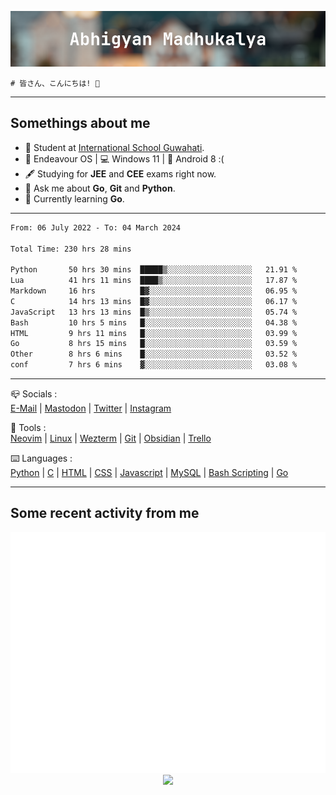 ![header](./header.png)
```
# 皆さん、こんにちは! 👋
```
---

## Somethings about me
- 📕 Student at [International School Guwahati](https://internationalschoolguwahati.com/).
- 🐧 Endeavour OS | 💻 Windows 11 | 🤖 Android 8 :(
- 🖋️ Studying for **JEE** and **CEE** exams right now.
- 💬 Ask me about **Go**, **Git** and **Python**.
- 🔭 Currently learning **Go**.

---

<!--START_SECTION:waka-->

```txt
From: 06 July 2022 - To: 04 March 2024

Total Time: 230 hrs 28 mins

Python       50 hrs 30 mins  █████▒░░░░░░░░░░░░░░░░░░░   21.91 %
Lua          41 hrs 11 mins  ████▒░░░░░░░░░░░░░░░░░░░░   17.87 %
Markdown     16 hrs          █▓░░░░░░░░░░░░░░░░░░░░░░░   06.95 %
C            14 hrs 13 mins  █▓░░░░░░░░░░░░░░░░░░░░░░░   06.17 %
JavaScript   13 hrs 13 mins  █▒░░░░░░░░░░░░░░░░░░░░░░░   05.74 %
Bash         10 hrs 5 mins   █░░░░░░░░░░░░░░░░░░░░░░░░   04.38 %
HTML         9 hrs 11 mins   █░░░░░░░░░░░░░░░░░░░░░░░░   03.99 %
Go           8 hrs 15 mins   █░░░░░░░░░░░░░░░░░░░░░░░░   03.59 %
Other        8 hrs 6 mins    █░░░░░░░░░░░░░░░░░░░░░░░░   03.52 %
conf         7 hrs 6 mins    ▓░░░░░░░░░░░░░░░░░░░░░░░░   03.08 %
```

<!--END_SECTION:waka-->

---

📪 Socials :<br>
[E-Mail](mailto:abhigyanmadhukalya@skiff.com) | [Mastodon](https://mstdn.social/@abhigyanmadhukalya) | [Twitter](https://twitter.com/abhimadhukalya) | [Instagram](https://www.instagram.com/abhigyan.madhukalya/)

🧰 Tools :<br>
[Neovim](https://neovim.oi) | [Linux](https://endeavouros.com/) | [Wezterm](https://wezfurlong.org/wezterm/index.html) | [Git](https://git-scm.com/) | [Obsidian](https://obsidian.md) | [Trello](https://trello.com)

⌨️ Languages :<br>
[Python](https://python.org) | [C](https://www.iso.org/standard/74528.html) | [HTML](https://html.spec.whatwg.org/) | [CSS](https://www.w3.org/Style/CSS/Overview.en.html) | [Javascript](https://developer.mozilla.org/en-US/docs/Web/javascript) | [MySQL](https://www.mysql.com/) | [Bash Scripting](https://www.gnu.org/software/bash/) | [Go](https://go.dev)

---

## Some recent activity from me
<p align="center">
  <img src="./github-metrics.svg" />
  <img src="https://github-profile-summary-cards.vercel.app/api/cards/profile-details?username=abhigyanmadhukalya&theme=github_dark" />
</p>

